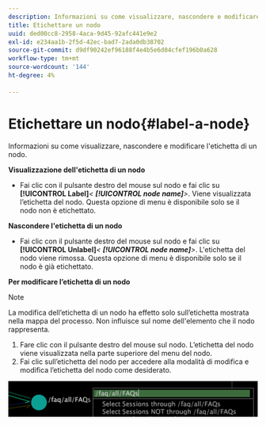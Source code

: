 ```yaml
---
description: Informazioni su come visualizzare, nascondere e modificare l'etichetta di un nodo.
title: Etichettare un nodo
uuid: ded00cc8-2958-4aca-9d45-92afc441e9e2
exl-id: e234aa1b-2f5d-42ec-bad7-2ada0db38702
source-git-commit: d9df90242ef96188f4e4b5e6d04cfef196b0a628
workflow-type: tm+mt
source-wordcount: '144'
ht-degree: 4%

---
```


# Etichettare un nodo{#label-a-node}

Informazioni su come visualizzare, nascondere e modificare l&#39;etichetta di un nodo.

**Visualizzazione dell&#39;etichetta di un nodo**

* Fai clic con il pulsante destro del mouse sul nodo e fai clic su **[!UICONTROL Label]***&lt; **[!UICONTROL node name]**>*. Viene visualizzata l’etichetta del nodo. Questa opzione di menu è disponibile solo se il nodo non è etichettato.

**Nascondere l&#39;etichetta di un nodo**

* Fai clic con il pulsante destro del mouse sul nodo e fai clic su **[!UICONTROL Unlabel]***&lt; **[!UICONTROL node name]**>*. L&#39;etichetta del nodo viene rimossa. Questa opzione di menu è disponibile solo se il nodo è già etichettato.

**Per modificare l’etichetta di un nodo**

>[!NOTE]
>
>La modifica dell’etichetta di un nodo ha effetto solo sull’etichetta mostrata nella mappa del processo. Non influisce sul nome dell&#39;elemento che il nodo rappresenta.

1. Fare clic con il pulsante destro del mouse sul nodo. L’etichetta del nodo viene visualizzata nella parte superiore del menu del nodo.
1. Fai clic sull’etichetta del nodo per accedere alla modalità di modifica e modifica l’etichetta del nodo come desiderato.

![](assets/mnu_2DProcessMap_label.png)
